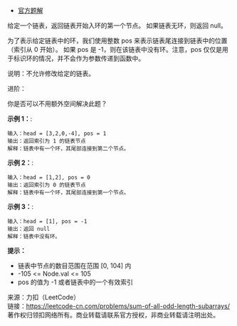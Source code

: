 * [官方题解](https://leetcode-cn.com/problems/sum-of-all-odd-length-subarrays/solution/cong-on3-dao-on-de-jie-fa-by-liuyubobobo/)

给定一个链表，返回链表开始入环的第一个节点。 如果链表无环，则返回 null。

为了表示给定链表中的环，我们使用整数 pos 来表示链表尾连接到链表中的位置（索引从 0 开始）。 如果 pos 是 -1，则在该链表中没有环。注意，pos 仅仅是用于标识环的情况，并不会作为参数传递到函数中。

说明：不允许修改给定的链表。

进阶：

你是否可以不用额外空间解决此题？

**示例 1：**:<br>
```
输入：head = [3,2,0,-4], pos = 1
输出：返回索引为 1 的链表节点
解释：链表中有一个环，其尾部连接到第二个节点。
```

**示例 2：**:<br>

```
输入：head = [1,2], pos = 0
输出：返回索引为 0 的链表节点
解释：链表中有一个环，其尾部连接到第一个节点。
```

**示例 3：**:<br>

```
输入：head = [1], pos = -1
输出：返回 null
解释：链表中没有环。
```

**提示：** <br>
* 链表中节点的数目范围在范围 [0, 104] 内
* -105 <= Node.val <= 105
* pos 的值为 -1 或者链表中的一个有效索引


来源：力扣（LeetCode）<br>
链接：https://leetcode-cn.com/problems/sum-of-all-odd-length-subarrays/ <br>
著作权归领扣网络所有。商业转载请联系官方授权，非商业转载请注明出处。<br>